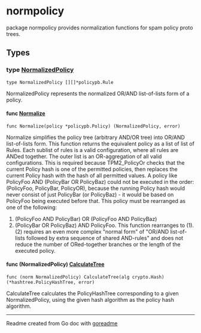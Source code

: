 # normpolicy

package normpolicy provides normalization functions for spam policy proto trees.

## Types

### type [NormalizedPolicy](/pkg/normpolicy/normpolicy.go#L14)

`type NormalizedPolicy [][]*policypb.Rule`

NormalizedPolicy represents the normalized OR/AND list-of-lists form of a policy.

#### func [Normalize](/pkg/normpolicy/normpolicy.go#L32)

`func Normalize(policy *policypb.Policy) (NormalizedPolicy, error)`

Normalize simplifies the policy tree (arbitrary AND/OR tree) into OR/AND list-of-lists form.
This function returns the equivalent policy as a list of list of Rules.
Each sublist of rules is a valid configuration, where all rules are ANDed together.
The outer list is an OR-aggregation of all valid configurations.
This is required because TPM2_PolicyOr checks that the current Policy hash is one of the
permitted policies, then replaces the current Policy hash with the hash of all permitted values.
A policy like PolicyFoo AND (PolicyBar OR PolicyBaz) could not be executed in the order:
(PolicyFoo, PolicyBar, PolicyOR), because the running Policy hash would never consist of just
PolicyBar (or PolicyBaz) - it would be based on PolicyFoo being executed before that.
This policy must be rearranged as one of the following:
1. (PolicyFoo AND PolicyBar) OR (PolicyFoo AND PolicyBaz)
2. (PolicyBar OR PolicyBaz) AND PolicyFoo.
This function rearranges to (1).
(2) requires an even more complex "normal form" of "OR/AND list-of-lists followed by extra
sequence of shared AND-rules" and does not reduce the number of ORed-together branches or the
length of the executed policy.

#### func (NormalizedPolicy) [CalculateTree](/pkg/normpolicy/normpolicy.go#L94)

`func (norm NormalizedPolicy) CalculateTree(alg crypto.Hash) (*hashtree.PolicyHashTree, error)`

CalculateTree calculates the PolicyHashTree corresponding to a given NormalizedPolicy, using the
given hash algorithm as the policy hash algorithm.

---
Readme created from Go doc with [goreadme](https://github.com/posener/goreadme)

